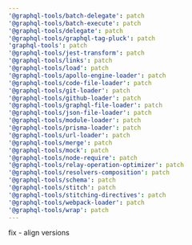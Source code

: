```yaml
---
'@graphql-tools/batch-delegate': patch
'@graphql-tools/batch-execute': patch
'@graphql-tools/delegate': patch
'@graphql-tools/graphql-tag-pluck': patch
'graphql-tools': patch
'@graphql-tools/jest-transform': patch
'@graphql-tools/links': patch
'@graphql-tools/load': patch
'@graphql-tools/apollo-engine-loader': patch
'@graphql-tools/code-file-loader': patch
'@graphql-tools/git-loader': patch
'@graphql-tools/github-loader': patch
'@graphql-tools/graphql-file-loader': patch
'@graphql-tools/json-file-loader': patch
'@graphql-tools/module-loader': patch
'@graphql-tools/prisma-loader': patch
'@graphql-tools/url-loader': patch
'@graphql-tools/merge': patch
'@graphql-tools/mock': patch
'@graphql-tools/node-require': patch
'@graphql-tools/relay-operation-optimizer': patch
'@graphql-tools/resolvers-composition': patch
'@graphql-tools/schema': patch
'@graphql-tools/stitch': patch
'@graphql-tools/stitching-directives': patch
'@graphql-tools/webpack-loader': patch
'@graphql-tools/wrap': patch
---
```


fix - align versions
